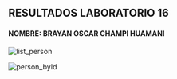 <h2>RESULTADOS LABORATORIO 16</h2>
<h4>NOMBRE: BRAYAN OSCAR CHAMPI HUAMANI</h4>

![list_person](https://user-images.githubusercontent.com/76668218/144932071-7140a518-370b-4b16-a2b7-74f6ae6eb565.png)

![person_byId](https://user-images.githubusercontent.com/76668218/144932076-2e67ad4b-4930-46f7-a161-4c2fe5700c54.png)
